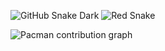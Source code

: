 ![GitHub Snake Dark](https://nikik3.github.io/nikik3/github-contribution-grid-snake-dark.svg)
![Red Snake](https://nikik3.github.io/nikik3/github-contribution-grid-snake-red.svg)

<picture>
  <source media="(prefers-color-scheme: dark)" srcset="https://raw.githubusercontent.com/nikik3/nikik3/output/pacman-contribution-graph-dark.svg">
  <source media="(prefers-color-scheme: light)" srcset="https://raw.githubusercontent.com/nikik3/nikik3/output/pacman-contribution-graph.svg">
  <img alt="Pacman contribution graph" src="https://raw.githubusercontent.com/nikik3/nikik3/output/pacman-contribution-graph.svg">
</picture>
